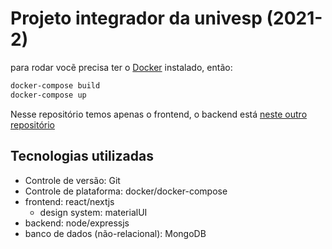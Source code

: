 # Projeto integrador da univesp (2021-2)

para rodar vocẽ precisa ter o [Docker](https://docs.docker.com/get-started/) instalado, então:

```sh
docker-compose build
docker-compose up
```

Nesse repositório temos apenas o frontend, o backend está [neste outro repositório](https://github.com/accuvit/bibliwebteca-backend)

## Tecnologias utilizadas

- Controle de versão: Git
- Controle de plataforma: docker/docker-compose
- frontend: react/nextjs
  - design system: materialUI
- backend: node/expressjs
- banco de dados (não-relacional): MongoDB
